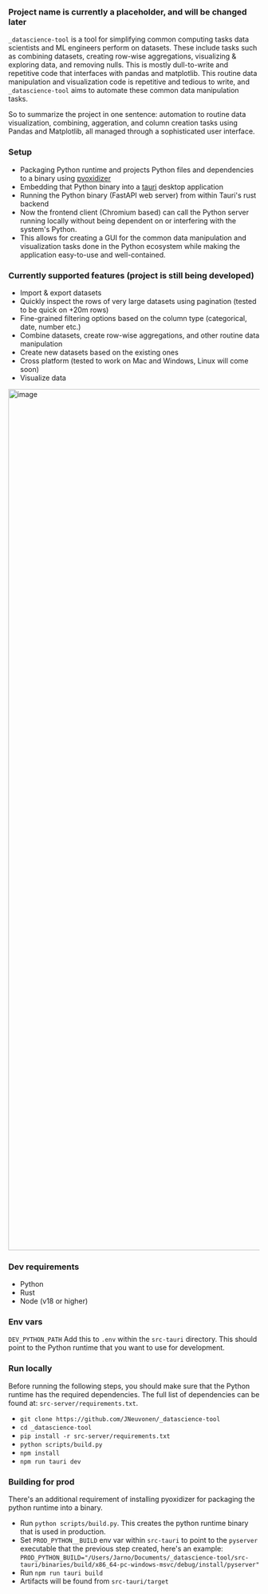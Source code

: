 ### Project name is currently a placeholder, and will be changed later

`_datascience-tool` is a tool for simplifying common computing tasks data scientists and ML engineers perform on datasets. These include tasks such as combining datasets, creating row-wise aggregations, visualizing & exploring data, and removing nulls. This is mostly dull-to-write and repetitive code that interfaces with pandas and matplotlib. This routine data manipulation and visualization code is repetitive and tedious to write, and `_datascience-tool` aims to automate these common data manipulation tasks.

So to summarize the project in one sentence: automation to routine data visualization, combining, aggeration, and column creation tasks using Pandas and Matplotlib, all managed through a sophisticated user interface.


### Setup

- Packaging Python runtime and projects Python files and dependencies to a binary using [pyoxidizer](https://github.com/indygreg/PyOxidizer)
- Embedding that Python binary into a [tauri](https://github.com/tauri-apps/tauri) desktop application
- Running the Python binary (FastAPI web server) from within Tauri's rust backend
- Now the frontend client (Chromium based) can call the Python server running locally without being dependent on or interfering with the system's Python.
- This allows for creating a GUI for the common data manipulation and visualization tasks done in the Python ecosystem while making the application easy-to-use and well-contained.

### Currently supported features (project is still being developed)

- Import & export datasets
- Quickly inspect the rows of very large datasets using pagination (tested to be quick on +20m rows)
- Fine-grained filtering options based on the column type (categorical, date, number etc.)
- Combine datasets, create row-wise aggregations, and other routine data manipulation
- Create new datasets based on the existing ones
- Cross platform (tested to work on Mac and Windows, Linux will come soon)
- Visualize data

<img width="1722" alt="image" src="https://github.com/JNeuvonen/_datascience-tool/assets/74303261/219e1370-c3bc-4887-8f90-9d62cb23fc7c">

### Dev requirements

- Python
- Rust
- Node (v18 or higher)

### Env vars

`DEV_PYTHON_PATH` Add this to `.env` within the `src-tauri` directory. This should point to the Python runtime that you want to use for development.

### Run locally

Before running the following steps, you should make sure that the Python runtime has the required dependencies. The full list of dependencies can be found at: `src-server/requirements.txt`.

- `git clone https://github.com/JNeuvonen/_datascience-tool`
- `cd _datascience-tool`
- `pip install -r src-server/requirements.txt`
- `python scripts/build.py`
- `npm install`
- `npm run tauri dev`

### Building for prod

There's an additional requirement of installing pyoxidizer for packaging the python runtime into a binary. 

- Run `python scripts/build.py`. This creates the python runtime binary that is used in production.
- Set `PROD_PYTHON__BUILD` env var within `src-tauri` to point to the `pyserver` executable that the previous step created, here's an example:
  `PROD_PYTHON_BUILD="/Users/Jarno/Documents/_datascience-tool/src-tauri/binaries/build/x86_64-pc-windows-msvc/debug/install/pyserver"`
- Run `npm run tauri build`
- Artifacts will be found from `src-tauri/target`






 

